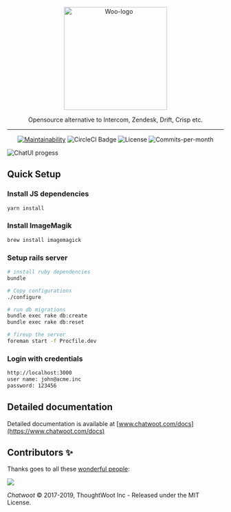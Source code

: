 <p align="center">
  <img src=".github/woot-logo.svg" alt="Woo-logo" width="240">
  <div align="center">Opensource alternative to Intercom, Zendesk, Drift, Crisp etc.</div>
</p>

___

<p align="center">
  <a href="https://codeclimate.com/github/chatwoot/chatwoot/maintainability"><img src="https://api.codeclimate.com/v1/badges/80f9e1a7c72d186289ad/maintainability" alt="Maintainability"></a>
  <img src="https://img.shields.io/circleci/build/github/chatwoot/chatwoot" alt="CircleCI Badge">
  <img src="https://img.shields.io/github/license/chatwoot/chatwoot" alt="License">
  <img src="https://img.shields.io/github/commit-activity/m/chatwoot/chatwoot" alt="Commits-per-month"></p>
</p>

![ChatUI progess](./.github/dashboard-screen.png)

## Quick Setup

### Install JS dependencies

``` bash
yarn install
```

### Install ImageMagik

```bash
brew install imagemagick
```

### Setup rails server

```bash
# install ruby dependencies
bundle

# Copy configurations
./configure

# run db migrations
bundle exec rake db:create
bundle exec rake db:reset

# fireup the server
foreman start -f Procfile.dev
```

### Login with credentials

```bash
http://localhost:3000
user name: john@acme.inc
password: 123456
```

## Detailed documentation

Detailed documentation is available at [www.chatwoot.com/docs](https://www.chatwoot.com/docs)

## Contributors ✨

Thanks goes to all these [wonderful people](https://www.chatwoot.com/docs/contributors):

<a href="graphs/contributors"><img src="https://opencollective.com/chatwoot/contributors.svg?width=890&button=false" /></a>


*Chatwoot* &copy; 2017-2019, ThoughtWoot Inc - Released under the MIT License.
